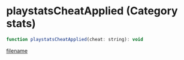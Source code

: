 # playstatsCheatApplied (Category stats)

```js
function playstatsCheatApplied(cheat: string): void
```

[filename](playstatsCheatApplied_m.md ':include')